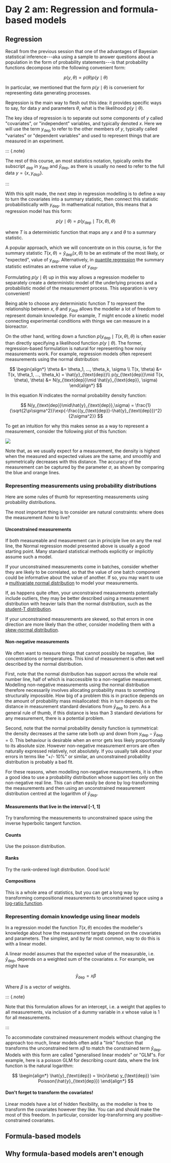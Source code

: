 # Day 2 am: Regression and formula-based models

## Regression

Recall from the previous session that one of the advantages of Bayesian statistical inference---aka using a sample to answer questions about a population in the form of probability statements---is that probability functions decompose into the following convenient form:

$$
p(y, \theta) \propto p(\theta)p(y\mid\theta)
$$

In particular, we mentioned that the form $p(y\mid\theta)$ is convenient for representing data generating processes.

Regression is the main way to flesh out this idea: it provides specific ways to say, for data $y$ and parameters $\theta$, what is the likelihood $p(y\mid\theta)$.

The key idea of regression is to separate out some components of $y$ called "covariates", or "independent" variables, and typically denoted $x$. Here we will use the term $y_{\text{dep}}$ to refer to the other members of $y$, typically called "variates" or "dependent variables" and used to represent things that are measured in an experiment.

::: {.note}

The rest of this course, an most statistics notation, typically omits the subscript $_{\text{dep}}$ in $y_{\text{dep}}$ and $\hat{y}_{\text{dep}}$, as there is usually no need to refer to the full data $y=\{x, y_{dep}\}$. 

:::

With this split made, the next step in regression modelling is to define a way to turn the covariates into a summary statistic, then connect this statistic probabilistically with $y_{\text{dep}}$. In mathematical notation, this means that a regression model has this form:

$$
p(y\mid\theta) = p(y_{\text{dep}}\mid T(x, \theta), \theta)
$$

where $T$ is a deterministic function that maps any $x$ and $\theta$ to a summary statistic.

A popular approach, which we will concentrate on in this course, is for the summary statistic $T(x, \theta)=\hat{y}_{\text{dep}}(x, \theta)$ to be an estimate of the most likely, or "expected", value of $y_{dep}$. Alternatively, in [quantile regression](https://en.wikipedia.org/wiki/Quantile_regression) the summary statistic estimates an extreme value of $y_{dep}$.

Formulating $p(y\mid\theta)$ up in this way allows a regression modeller to separately create a deterministic model of the underlying process and a probabilistic model of the measurement process. This separation is very convenient!

Being able to choose any deterministic function $T$ to represent the relationship between $x$, $\theta$ and $y_{dep}$ allows the modeller a lot of freedom to represent domain knowledge. For example, $T$ might encode a kinetic model connecting experimental conditions with things we can measure in a bioreactor.

On the other hand, writing down a function $p(y_{\text{dep}}\mid T(x, \theta), \theta)$ is often easier than directly specifying a likelihood function $p(y\mid\theta)$. The former, regression-based formulation is natural for representing how noisy measurements work. For example, regression models often represent measurements using the normal distribution:

$$
\begin{align*}
\theta &= \theta_1, ..., \theta_k, \sigma \\
T(x, \theta) &= T(x, \theta_1, ..., \theta_k) = \hat{y}_{\text{dep}}\\
p(y_{\text{dep}}\mid T(x, \theta), \theta) &= N(y_{\text{dep}}\mid \hat{y}_{\text{dep}}, \sigma)
\end{align*}
$$

In this equation $N$ indicates the normal probability density function:

$$
N(y_{\text{dep}}\mid\hat{y}_{\text{dep}},\sigma) = \frac{1}{\sqrt{2\pi\sigma^2}}\exp{-\frac{(y_{\text{dep}}-\hat{y}_{\text{dep}})^2}{2\sigma^2}}
$$

To get an intuition for why this makes sense as a way to represent a measurement, consider the following plot of this function:

![](img/norm.png)

Note that, as we usually expect for a measurement, the density is highest when the measured and expected values are the same, and smoothly and symmetrically decreases with this distance. The accuracy of the measurement can be captured by the parameter $\sigma$, as shown by comparing the blue and orange lines.

### Representing measurements using probability distributions

Here are some rules of thumb for representing measurements using probability distributions.

The most important thing is to consider are natural constraints: where does the measurement *have* to live?

#### Unconstrained measurements

If both measureable and measurement can in principle live on any the real line, the Normal regression model presented above is usually a good starting point. Many standard statistical methods explicitly or implicitly assume such a model.

If your unconstrained measurements come in batches, consider whether they are likely to be correlated, so that the value of one batch component could be informative about the value of another. If so, you may want to use a [multivariate normal distribution](https://en.wikipedia.org/wiki/Multivariate_normal_distribution) to model your measurements.

If, as happens quite often, your unconstrained measurements potentially include outliers, they may be better described using a measurement distribution with heavier tails than the normal distribution, such as the [student-T distribution](https://en.wikipedia.org/wiki/Student%27s_t-distribution).

If your unconstrained measurements are skewed, so that errors in one direction are more likely than the other, consider modelling them with a [skew-normal distribution](https://en.wikipedia.org/wiki/Skew_normal_distribution).

#### Non-negative measurements

We often want to measure things that cannot possibly be negative, like concentrations or temperatures. This kind of measurement is often **not** well described by the normal distribution.

First, note that the normal distribution has support across the whole real number line, half of which is inaccessible to a non-negative measurement. Modelling non-negative measurements using the normal distribution therefore necessarily involves allocating probability mass to something structurally impossible. How big of a problem this is in practice depends on the amount of probability mass misallocated: this in turn depends on the distance in measurement standard deviations from $\hat{y}_{\text{dep}}$ to zero. As a general rule of thumb, if this distance is less than 3 standard deviations for any measurement, there is a potential problem. 

Second, note that the normal probability density function is symmetrical: the density decreases at the same rate both up and down from $y_{\text{dep}}-\hat{y}_{\text{dep}}=0$. This behaviour is desirable when an error gets less likely proportionally to its absolute size. However non-negative measurement errors are often naturally expressed relatively, not absolutely. If you usually talk about your errors in terms like "+/- 10%" or similar, an unconstrained probability distribution is probably a bad fit.

For these reasons, when modelling non-negative measurements, it is often a good idea to use a probability distribution whose support lies only on the non-negative real line. This can often easily be done by log-transforming the measurements and then using an unconstrained measurement distribution centred at the logarithm of $\hat{y}_{\text{dep}}$.

#### Measurements that live in the interval [-1, 1]

Try transforming the measurements to unconstrained space using the inverse hyperbolic tangent function.

#### Counts

Use the poisson distribution.

#### Ranks

Try the rank-ordered logit distribution. Good luck!

#### Compositions

This is a whole area of statistics, but you can get a long way by transforming compositional measurements to unconstrained space using a [log-ratio function](https://en.wikipedia.org/wiki/Compositional_data#Linear_transformations).

### Representing domain knowledge using linear models

In a regression model the function $T(x, \theta)$ encodes the modeller's knowledge about how the measurement targets depend on the covariates and parameters. The simplest, and by far most common, way to do this is with a linear model.

A linear model assumes that the expected value of the measurable, i.e. $\hat{y}_{\text{dep}}$, depends on a weighted sum of the covariates $x$. For example, we might have

$$
\hat{y}_{\text{dep}} = x\beta
$$

Where $\beta$ is a vector of weights.

::: {.note}

Note that this formulation allows for an intercept, i.e. a weight that applies to all measurements, via inclusion of a dummy variable in $x$ whose value is 1 for all measurements.

:::

To accommodate constrained measurement models without changing the approach too much, linear models often add a "link" function that transforms the unconstrained term $x\beta$ to match the constrained term $\hat{y}_{\text{dep}}$. Models with this form are called "generalised linear models" or "GLM"s. For example, here is a poisson GLM for describing count data, where the link function is the natural logarithm:

$$
\begin{align*}
\hat{y}_{\text{dep}} = \ln(x\beta)
y_{\text{dep}} \sim Poisson(\hat{y}_{\text{dep}})
\end{align*}
$$

#### Don't forget to transform the covariates!

Linear models have a lot of hidden flexibility, as the modeller is free to transform the covariates however they like. You can and should make the most of this freedom. In particular, consider log-transforming any positive-constrained covariates.

## Formula-based models

## Why formula-based models aren't enough

